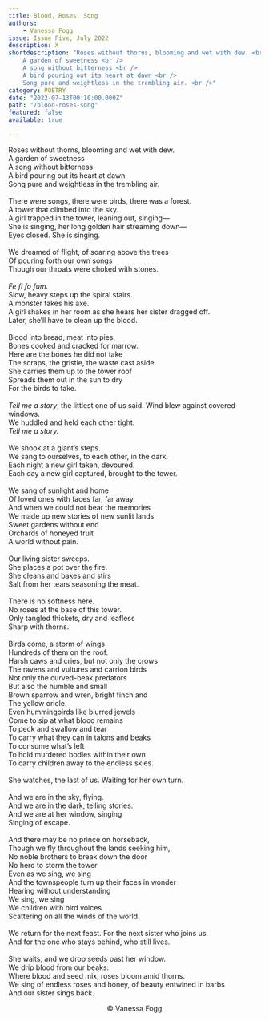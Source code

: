 ```yaml
---
title: Blood, Roses, Song
authors:
    - Vanessa Fogg
issue: Issue Five, July 2022
description: X
shortdescription: "Roses without thorns, blooming and wet with dew. <br />
    A garden of sweetness <br />
    A song without bitterness <br />
    A bird pouring out its heart at dawn <br />
    Song pure and weightless in the trembling air. <br />"
category: POETRY
date: "2022-07-13T00:10:00.000Z"
path: "/blood-roses-song"
featured: false
available: true

---
```


Roses without thorns, blooming and wet with dew. <br />
A garden of sweetness <br />
A song without bitterness <br />
A bird pouring out its heart at dawn <br />
Song pure and weightless in the trembling air. <br />
<br />
There were songs, there were birds, there was a forest. <br />
A tower that climbed into the sky. <br />
A girl trapped in the tower, leaning out, singing— <br />
She is singing, her long golden hair streaming down— <br />
Eyes closed. She is singing. <br />
<br />
We dreamed of flight, of soaring above the trees <br />
Of pouring forth our own songs <br />
Though our throats were choked with stones. <br />
<br />
<em>Fe fi fo fum.</em> <br />
Slow, heavy steps up the spiral stairs. <br />
A monster takes his axe. <br />
A girl shakes in her room as she hears her sister dragged off. <br />
Later, she’ll have to clean up the blood. <br />
<br />
Blood into bread, meat into pies, <br />
Bones cooked and cracked for marrow. <br />
Here are the bones he did not take <br />
The scraps, the gristle, the waste cast aside. <br />
She carries them up to the tower roof <br />
Spreads them out in the sun to dry <br />
For the birds to take. <br />
<br />
<em>Tell me a story</em>, the littlest one of us said. Wind blew against covered windows. <br />
We huddled and held each other tight. <br />
<em>Tell me a story.</em> <br />
<br />
We shook at a giant’s steps. <br />
We sang to ourselves, to each other, in the dark. <br />
Each night a new girl taken, devoured. <br />
Each day a new girl captured, brought to the tower. <br />
<br />
We sang of sunlight and home <br />
Of loved ones with faces far, far away. <br />
And when we could not bear the memories <br />
We made up new stories of new sunlit lands <br />
Sweet gardens without end <br />
Orchards of honeyed fruit <br />
A world without pain. <br />
<br />
Our living sister sweeps. <br />
She places a pot over the fire. <br />
She cleans and bakes and stirs <br />
Salt from her tears seasoning the meat. <br />
<br />
There is no softness here. <br />
No roses at the base of this tower. <br />
Only tangled thickets, dry and leafless <br />
Sharp with thorns. <br />
<br />
Birds come, a storm of wings <br />
Hundreds of them on the roof. <br />
Harsh caws and cries, but not only the crows <br />
The ravens and vultures and carrion birds <br />
Not only the curved-beak predators <br />
But also the humble and small <br />
Brown sparrow and wren, bright finch and <br />
The yellow oriole. <br />
Even hummingbirds like blurred jewels <br />
Come to sip at what blood remains <br />
To peck and swallow and tear <br />
To carry what they can in talons and beaks <br />
To consume what’s left <br />
To hold murdered bodies within their own <br />
To carry children away to the endless skies. <br />
<br />
She watches, the last of us. Waiting for her own turn. <br />
<br />
And we are in the sky, flying. <br />
And we are in the dark, telling stories. <br />
And we are at her window, singing <br />
Singing of escape. <br />
<br />
And there may be no prince on horseback, <br />
Though we fly throughout the lands seeking him, <br />
No noble brothers to break down the door <br />
No hero to storm the tower <br />
Even as we sing, we sing <br />
And the townspeople turn up their faces in wonder <br />
Hearing without understanding <br />
We sing, we sing <br />
We children with bird voices <br />
Scattering on all the winds of the world. <br />
<br />
We return for the next feast. For the next sister who joins us. <br />
And for the one who stays behind, who still lives. <br />
<br />
She waits, and we drop seeds past her window. <br />
We drip blood from our beaks. <br />
Where blood and seed mix, roses bloom amid thorns. <br />
We sing of endless roses and honey, of beauty entwined in barbs <br />
And our sister sings back. <br />


<p style="text-align: center;">© Vanessa Fogg</p>